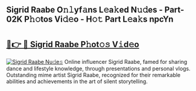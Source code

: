 ## Sigrid Raabe O𝚗𝚕yf𝚊ns L𝚎a𝚔ed N𝚞𝚍es - Part-02K P𝚑𝚘tos Vi𝚍𝚎o - H𝚘𝚝 Part L𝚎a𝚔s npcYn

# <h2><a href="http://kfchx0.oniu.top/?m=Sigrid+Raabe">🔗👉 🔴 Sigrid Raabe P𝚑ot𝚘𝚜 V𝚒d𝚎o</a></h2>

[![Sigrid Raabe Nu𝚍e𝚜](https://i.imgur.com/0qMVB7G.gif)](http://kfchx0.oniu.top/?m=Sigrid+Raabe)
Online influencer Sigrid Raabe, famed for sharing dance and lifestyle knowledge, through presentations and personal vlogs. Outstanding mime artist Sigrid Raabe, recognized for their remarkable abilities and achievements in the art of silent storytelling.  
